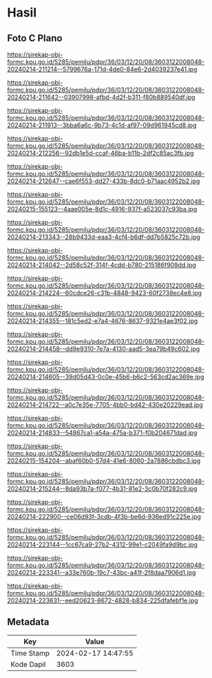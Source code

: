 # Hasil

## Foto C Plano

https://sirekap-obj-formc.kpu.go.id/5285/pemilu/pdpr/36/03/12/20/08/3603122008048-20240214-211214--5799676a-171d-4de0-84e6-2d4039237e41.jpg

https://sirekap-obj-formc.kpu.go.id/5285/pemilu/pdpr/36/03/12/20/08/3603122008048-20240214-211642--03907998-afbd-4d2f-b311-f80b889540df.jpg

https://sirekap-obj-formc.kpu.go.id/5285/pemilu/pdpr/36/03/12/20/08/3603122008048-20240214-211913--3bba6a6c-9b73-4c1d-af97-09d961945cd8.jpg

https://sirekap-obj-formc.kpu.go.id/5285/pemilu/pdpr/36/03/12/20/08/3603122008048-20240214-212256--92db1e5d-ccaf-46ba-b11b-2df2c85ac3fb.jpg

https://sirekap-obj-formc.kpu.go.id/5285/pemilu/pdpr/36/03/12/20/08/3603122008048-20240214-212647--cae6f553-dd27-433b-8dc0-b71aac4952b2.jpg

https://sirekap-obj-formc.kpu.go.id/5285/pemilu/pdpr/36/03/12/20/08/3603122008048-20240215-155123--4aae005e-8d1c-4916-937f-a523037c93ba.jpg

https://sirekap-obj-formc.kpu.go.id/5285/pemilu/pdpr/36/03/12/20/08/3603122008048-20240214-213343--28b9433d-eaa3-4cf4-b6df-dd7b5825c72b.jpg

https://sirekap-obj-formc.kpu.go.id/5285/pemilu/pdpr/36/03/12/20/08/3603122008048-20240214-214042--2d58c52f-314f-4cdd-b780-215186f909dd.jpg

https://sirekap-obj-formc.kpu.go.id/5285/pemilu/pdpr/36/03/12/20/08/3603122008048-20240214-214224--60cdce26-c31b-4848-9423-60f2738ec4e8.jpg

https://sirekap-obj-formc.kpu.go.id/5285/pemilu/pdpr/36/03/12/20/08/3603122008048-20240214-214355--181c5ed2-e7a4-4676-8637-9321e4ae3f02.jpg

https://sirekap-obj-formc.kpu.go.id/5285/pemilu/pdpr/36/03/12/20/08/3603122008048-20240214-214458--dd9e9310-7e7a-4130-aad5-3ea79b49c602.jpg

https://sirekap-obj-formc.kpu.go.id/5285/pemilu/pdpr/36/03/12/20/08/3603122008048-20240214-214605--39d05d43-0c0e-45b6-b6c2-563cd2ac369e.jpg

https://sirekap-obj-formc.kpu.go.id/5285/pemilu/pdpr/36/03/12/20/08/3603122008048-20240214-214722--a0c7e35e-7705-4bb0-bd42-430e20229ead.jpg

https://sirekap-obj-formc.kpu.go.id/5285/pemilu/pdpr/36/03/12/20/08/3603122008048-20240214-214833--54867ca1-a54a-475a-b371-f0b204671dad.jpg

https://sirekap-obj-formc.kpu.go.id/5285/pemilu/pdpr/36/03/12/20/08/3603122008048-20240215-154204--abaf60b0-57d4-41e6-8060-2a7886cbdbc3.jpg

https://sirekap-obj-formc.kpu.go.id/5285/pemilu/pdpr/36/03/12/20/08/3603122008048-20240214-215244--8da93b7a-f077-4b31-81e2-3c0b70f282c9.jpg

https://sirekap-obj-formc.kpu.go.id/5285/pemilu/pdpr/36/03/12/20/08/3603122008048-20240214-222900--ce06d93f-3cdb-4f3b-be6d-936ed91c225e.jpg

https://sirekap-obj-formc.kpu.go.id/5285/pemilu/pdpr/36/03/12/20/08/3603122008048-20240214-223144--1cc67ca9-27b2-4312-99e1-c2049fa9d9bc.jpg

https://sirekap-obj-formc.kpu.go.id/5285/pemilu/pdpr/36/03/12/20/08/3603122008048-20240214-223341--a33e760b-19c7-43bc-a41f-2f8daa7906d1.jpg

https://sirekap-obj-formc.kpu.go.id/5285/pemilu/pdpr/36/03/12/20/08/3603122008048-20240214-223631--eed20623-8672-4828-b834-225dfafebf1e.jpg


## Metadata

| Key        | Value               |
| ---------- | ------------------- |
| Time Stamp | 2024-02-17 14:47:55 |
| Kode Dapil | 3603                |



